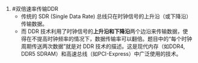 1. #双倍速率传输DDR 
	- 传统的 SDR (Single Data Rate) 总线只在时钟信号的上升沿（或下降沿）传输数据。
    *   而 DDR 技术利用了时钟信号的**上升沿和下降沿**两个边沿来传输数据，使得在不提高时钟频率的情况下，数据传输率可以翻倍。题目中的“每个时钟周期传送两次数据”就是对 DDR 技术的描述。这是现代内存（如DDR4, DDR5 SDRAM）和高速总线（如PCI-Express）中广泛使用的技术。